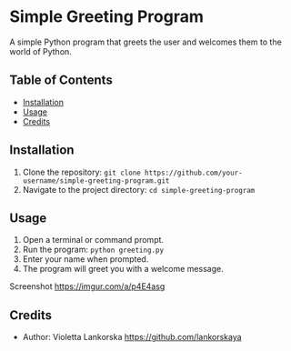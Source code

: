 # Simple Greeting Program

A simple Python program that greets the user and welcomes them to the world of Python.

## Table of Contents
- [Installation](#installation)
- [Usage](#usage)
- [Credits](#credits)

## Installation
1. Clone the repository: `git clone https://github.com/your-username/simple-greeting-program.git`
2. Navigate to the project directory: `cd simple-greeting-program`

## Usage
1. Open a terminal or command prompt.
2. Run the program: `python greeting.py`
3. Enter your name when prompted.
4. The program will greet you with a welcome message.

Screenshot
https://imgur.com/a/p4E4asg

## Credits
- Author: Violetta Lankorska https://github.com/lankorskaya

